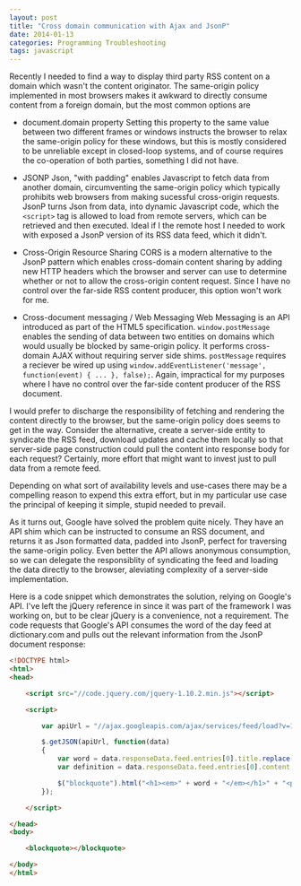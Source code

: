 ```yaml
---
layout: post
title: "Cross domain communication with Ajax and JsonP"
date: 2014-01-13
categories: Programming Troubleshooting
tags: javascript
---
```


Recently I needed to find a way to display third party RSS content on a domain which wasn't the content originator. The same-origin policy implemented in most browsers makes it awkward to directly consume content from a foreign domain, but the most common options are

- document.domain property
Setting this property to the same value between two different frames or windows instructs the browser to relax the same-origin policy for these windows, but this is mostly considered to be unreliable except in closed-loop systems, and of course requires the co-operation of both parties, something I did not have.

- JSONP
Json, "with padding" enables Javascript to fetch data from another domain, circumventing the same-origin policy which typically prohibits web browsers from making sucessful cross-origin requests. JsonP turns Json from data, into dynamic Javascript code, which the `<script>` tag is allowed to load from remote servers, which can be retrieved and then executed. Ideal if I the remote host I needed to work with exposed a JsonP version of its RSS data feed, which it didn't.

- Cross-Origin Resource Sharing
CORS is a modern alternative to the JsonP pattern which enables cross-domain content sharing by adding new HTTP headers which the browser and server can use to determine whether or not to allow the cross-origin content request. Since I have no control over the far-side RSS content producer, this option won't work for me.

- Cross-document messaging / Web Messaging
Web Messaging is an API introduced as part of the HTML5 specification. `window.postMessage` enables the sending of data between two entities on domains which would usually be blocked by same-origin policy. It performs cross-domain AJAX without requiring server side shims. `postMessage` requires a reciever be wired up using `window.addEventListener('message', function(event) { ... }, false);`. Again, impractical for my purposes where I have no control over the far-side content producer of the RSS document.

I would prefer to discharge the responsibility of fetching and rendering the content directly to the browser, but the same-origin policy does seems to get in the way. Consider the alternative, create a server-side entity to syndicate the RSS feed, download updates and cache them locally so that server-side page construction could pull the content into response body for each request? Certainly, more effort that might want to invest just to pull data from a remote feed.

Depending on what sort of availability levels and use-cases there may be a compelling reason to expend this extra effort, but in my particular use case the principal of keeping it simple, stupid needed to prevail.

As it turns out, Google have solved the problem quite nicely. They have an API shim which can be instructed to consume an RSS document, and returns it as Json formatted data, padded into JsonP, perfect for traversing the same-origin policy. Even better the API allows anonymous consumption, so we can delegate the responsiblity of syndicating the feed and loading the data directly to the browser, aleviating complexity of a server-side implementation.

Here is a code snippet which demonstrates the solution, relying on Google's API. I've left the jQuery reference in since it was part of the framework I was working on, but to be clear jQuery is a convenience, not a requirement. The code requests that Google's API consumes the word of the day feed at dictionary.com and pulls out the relevant information from the JsonP document response:

<span id="wotd"></span>

```html
<!DOCTYPE html>
<html>
<head>

	<script src="//code.jquery.com/jquery-1.10.2.min.js"></script>

	<script>

		var apiUrl = "//ajax.googleapis.com/ajax/services/feed/load?v=1.0&output=json&callback=?&q=http://dictionary.reference.com/wordoftheday/wotd.rss";

		$.getJSON(apiUrl, function(data)
		{
			var word = data.responseData.feed.entries[0].title.replace(": Dictionary.com Word of the Day","");
			var definition = data.responseData.feed.entries[0].content;

			$("blockquote").html("<h1><em>" + word + "</em></h1>" + "<p>" + definition + "</p>");
		});

	</script>

</head>
<body>

	<blockquote></blockquote>

</body>
</html>
```

<script>

	var apiUrl = "//ajax.googleapis.com/ajax/services/feed/load?v=1.0&output=json&callback=?&q=http://dictionary.reference.com/wordoftheday/wotd.rss";

	$.getJSON(apiUrl, function(data)
	{
		var word = data.responseData.feed.entries[0].title.replace(": Dictionary.com Word of the Day","");
		var definition = data.responseData.feed.entries[0].content;

		$("#wotd").html("<strong><em>" + word + "</em></strong> - " + definition);
	});

</script>
